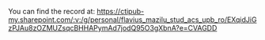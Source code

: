 You can find the record at: https://ctipub-my.sharepoint.com/:v:/g/personal/flavius_mazilu_stud_acs_upb_ro/EXqidJiGzPJAu8zOZMUZsqcBHHAPymAd7jodQ95O3gXbnA?e=CVAGDD